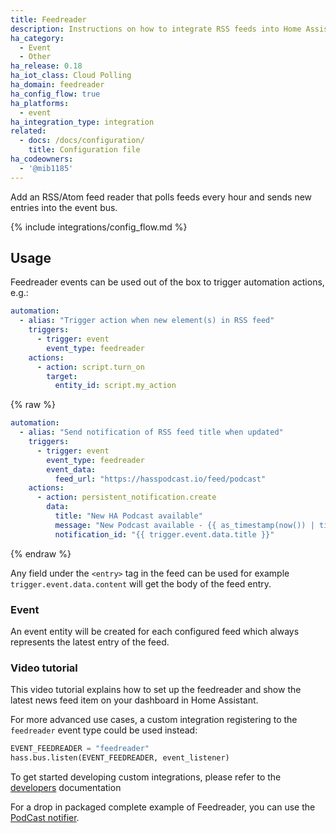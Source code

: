 ```yaml
---
title: Feedreader
description: Instructions on how to integrate RSS feeds into Home Assistant.
ha_category:
  - Event
  - Other
ha_release: 0.18
ha_iot_class: Cloud Polling
ha_domain: feedreader
ha_config_flow: true
ha_platforms:
  - event
ha_integration_type: integration
related:
  - docs: /docs/configuration/
    title: Configuration file
ha_codeowners:
  - '@mib1185'
---
```


Add an RSS/Atom feed reader that polls feeds every hour and sends new entries into the event bus.

{% include integrations/config_flow.md %}

## Usage

Feedreader events can be used out of the box to trigger automation actions, e.g.:

```yaml
automation:
  - alias: "Trigger action when new element(s) in RSS feed"
    triggers:
      - trigger: event
        event_type: feedreader
    actions:
      - action: script.turn_on
        target:
          entity_id: script.my_action
```

{% raw %}

```yaml
automation:
  - alias: "Send notification of RSS feed title when updated"
    triggers:
      - trigger: event
        event_type: feedreader
        event_data:
          feed_url: "https://hasspodcast.io/feed/podcast"
    actions:
      - action: persistent_notification.create
        data:
          title: "New HA Podcast available"
          message: "New Podcast available - {{ as_timestamp(now()) | timestamp_custom('%I:%M:%S %p %d%b%Y', true) }}"
          notification_id: "{{ trigger.event.data.title }}"
```

{% endraw %}

Any field under the `<entry>` tag in the feed can be used for example `trigger.event.data.content` will get the body of the feed entry.

### Event

An event entity will be created for each configured feed which always represents the latest entry of the feed.

### Video tutorial
This video tutorial explains how to set up the feedreader and show the latest news feed item on your dashboard in Home Assistant.

<lite-youtube videoid="Va4JOKbesi0" videotitle="How to view RSS feeds on your Dashboard in Home Assistant" posterquality="maxresdefault"></lite-youtube>

For more advanced use cases, a custom integration registering to the `feedreader` event type could be used instead:

```python
EVENT_FEEDREADER = "feedreader"
hass.bus.listen(EVENT_FEEDREADER, event_listener)
```

To get started developing custom integrations, please refer to the [developers](/developers) documentation

For a drop in packaged complete example of Feedreader, you can use the [PodCast notifier](https://github.com/CCOSTAN/Home-AssistantConfig/blob/master/config/packages/hasspodcast.yaml).
